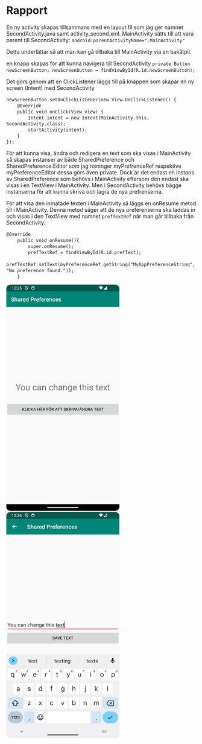 
# Rapport

En ny activity skapas tillsammans med en layout fil som jag ger namnet SecondActivity.java samt activity_second.xml.
MainActivity sätts till att vara parent till SecondActivity:
`android:parentActivityName=".MainActivity"`

Detta underlättar så att man kan gå tillbaka till MainActivity via en bakåtpil.

en knapp skapas för att kunna navigera till SecondActivity
`private Button newScreenButton;
newScreenButton = findViewById(R.id.newScreenButton);`

Det görs genom att en ClickListener läggs till på knappen som skapar en ny screen (Intent) med SecondActivity

```
newScreenButton.setOnClickListener(new View.OnClickListener() {
    @Override
    public void onClick(View view) {
        Intent intent = new Intent(MainActivity.this, SecondActivity.class);
        startActivity(intent);
    }
}); 
```

För att kunna visa, ändra och redigera en text som ska visas i MainActivity så skapas instanser av
både SharedPreference och SharedPreference.Editor som jag namnger myPrefrenceRef respektive myPreferenceEditor
dessa görs även private. 
Dock är det endast en instans av SharedPreference som behövs i MainActivity eftersom
den endast ska visas i en TextView i MainActivity. Men i SecondActivity behövs bägge instanserna för att kunna
skriva och lagra de nya prefrenserna.

För att visa den inmatade texten i MainActivity så läggs en onResume metod till i MainActivity.
Denna metod säger att de nya preferenserna ska laddas in och visas i den TextView med namnet `prefTextRef`
när man går tillbaka från SecondActivity.
```
@Override
    public void onResume(){
        super.onResume();
        prefTextRef = findViewById(R.id.prefText);
        prefTextRef.setText(myPreferenceRef.getString("MyAppPreferenceString", "No preference found."));
    }
```

<img src="screenshot_1.png" alt="Main Activity" style="width:300px;height:600px;"> <img src="screenshot_2.png" alt="Second Activity" style="width:300px;height:600px;">
